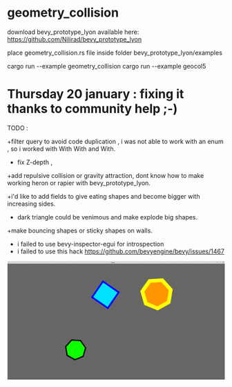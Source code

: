 # geometry_collision


download  bevy_prototype_lyon  available here:   https://github.com/Nilirad/bevy_prototype_lyon

place geometry_collision.rs file inside folder bevy_prototype_lyon/examples


cargo run --example geometry_collision
cargo run --example geocol5


Thursday 20 january : fixing it thanks to community help ;-)
========


TODO : 

+filter query to avoid code duplication , i was not able to work with an enum , so i worked with With<ExampleShapeA> With<ExampleShapeB> and With<ExampleShapeC>.

+ fix Z-depth ,
  
+add repulsive collision or gravity attraction, dont know how to make working heron or rapier with bevy_prototype_lyon.
  
+i'd like to add fields to give eating shapes and become bigger with increasing sides.
  
+ dark triangle could be venimous and make explode big shapes.

+make bouncing shapes or sticky shapes on walls.

- i failed to use bevy-inspector-egui  for introspection
- i failed to use this hack   https://github.com/bevyengine/bevy/issues/1467
  
![gif](geometry_collision.gif)
